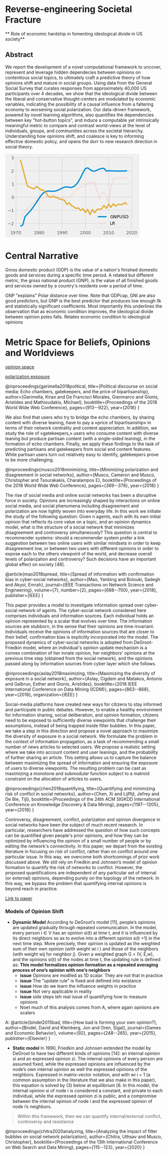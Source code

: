 # Reverse-engineering Societal Fracture

** Role of economic hardship in fomenting ideological divide in US society**


## Abstract

We report the development of a novel computational framework to uncover, represent and leverage hidden dependecies between opinions on contentious social topics, to ultimately craft a predictive theory of how opinions shift and mature in social groups. Using data from the General Social Survey that curates responses from approximately 40,000 US participants over 4 decades, we show that the ideological divide between the liberal and conservative thought-centers are modulated by economic variables, indicating the possibility of a causal influence from a faltering economy to worsening social polarization. Our data-driven framework, powered by novel learning algorithms, also quantifies the dependencies between key "hot-button topics", and induce a computable yet intrinsically meaningful metric to compare and contrast world-views at the level of individuals, groups, and communities across the societal hierarchy. Understanding how opinions shift, and coalesce is  key to informing  effective domestic policy, and opens the dorr to new research direction in social theory.

![polar distance]( /uploads/polardistance.png)

# Central Narrative
Gross domestic product (GDP) is the value of a nation's finished domestic goods and services during a specific time period. A related but different metric, the gross national product (GNP), is the value of all finished goods and services owned by a country's residents over a period of time.

GNP "explains" Polar distance over time. Note that GDPcap, GNI are also good predictors, but GNP is the best predictor that produces low enough llk and statistically significant coefficients. Most importantly this underlines the observation that as economic condition improves, the ideological divide between opinion poles falls. Relates economic condition to ideological opinions

# Metric Space for Beliefs, Opinions and Worldviews

[opinion space](https://www.cs.uoi.gr/~tsap/publications/polarization.pdf)

[polarization exposure](https://www.science.org/doi/10.1126/science.aaa1160)


@inproceedings{garimella2018political,
  title={Political discourse on social media: Echo chambers, gatekeepers, and the price of bipartisanship},
  author={Garimella, Kiran and De Francisci Morales, Gianmarco and Gionis, Aristides and Mathioudakis, Michael},
  booktitle={Proceedings of the 2018 World Wide Web Conference},
  pages={913--922},
  year={2018}
}

We also find that users who try to bridge the echo chambers, by sharing content with diverse leaning, have to pay a »price of bipartisanship» in terms of their network centrality and content appreciation. In addition, we study the role of »gatekeepers,» users who consume content with diverse leaning but produce partisan content (with a single-sided leaning), in the formation of echo chambers. Finally, we apply these findings to the task of predicting partisans and gatekeepers from social and content features. While partisan users turn out relatively easy to identify, gatekeepers prove to be more challenging.


@inproceedings{musco2018minimizing,
  title={Minimizing polarization and disagreement in social networks},
  author={Musco, Cameron and Musco, Christopher and Tsourakakis, Charalampos E},
  booktitle={Proceedings of the 2018 World Wide Web Conference},
  pages={369--378},
  year={2018}
}

The rise of social media and online social networks has been a
disruptive force in society. Opinions are increasingly shaped by
interactions on online social media, and social phenomena including
disagreement and polarization are now tightly woven into everyday
life. In this work we initiate the study of the following question:
Given n agents, each with its own initial opinion that reflects its core value on a topic, and an
opinion dynamics model, what is the structure
of a social network that minimizes disagreement
and controversy simultaneously?
This question is central to recommender systems: should a recommender system prefer a link suggestion between two online
users with similar mindsets in order to keep disagreement low, or
between two users with different opinions in order to expose each
to the others viewpoint of the world, and decrease overall levels of
polarization and controversy? Such decisions have an important
global effect on society [48].


@article{mao2018spread,
  title={Spread of information with confirmation bias in cyber-social networks},
  author={Mao, Yanbing and Bolouki, Sadegh and Akyol, Emrah},
  journal={IEEE Transactions on Network Science and Engineering},
  volume={7},
  number={2},
  pages={688--700},
  year={2018},
  publisher={IEEE}
}

This paper provides a model to investigate information spread over cyber-social network of agents. The cyber-social network considered here comprises individuals and information sources. Each individual holds an opinion represented by a scalar that evolves over time. The information sources are stubborn, in the sense that their opinions are time-invariant. Individuals receive the opinions of information sources that are closer to their belief, confirmation bias is explicitly incorporated into the model. The proposed dynamics of cyber-social networks is adopted from DeGroot-Friedkin model, where an individual's opinion update mechanism is a convex combination of her innate opinion, her neighbors' opinions at the previous time step (obtained from the social network), and the opinions passed along by information sources from cyber layer which she follows.

@inproceedings{aslay2018maximizing,
  title={Maximizing the diversity of exposure in a social network},
  author={Aslay, Cigdem and Matakos, Antonis and Galbrun, Esther and Gionis, Aristides},
  booktitle={2018 IEEE International Conference on Data Mining (ICDM)},
  pages={863--868},
  year={2018},
  organization={IEEE}
}

Social-media platforms have created new ways for citizens to stay informed and participate in public debates. However, to enable a healthy environment for information sharing, social deliberation, and opinion formation, citizens need to be exposed to sufficiently diverse viewpoints that challenge their assumptions, instead of being trapped inside filter bubbles. In this paper, we take a step in this direction and propose a novel approach to maximize the diversity of exposure in a social network. We formulate the problem in the context of information propagation, as a task of recommending a small number of news articles to selected users. We propose a realistic setting where we take into account content and user leanings, and the probability of further sharing an article. This setting allows us to capture the balance between maximizing the spread of information and ensuring the exposure of users to diverse viewpoints. The resulting problem can be cast as maximizing a monotone and submodular function subject to a matroid constraint on the allocation of articles to users. 



@inproceedings{chen2018quantifying,
  title={Quantifying and minimizing risk of conflict in social networks},
  author={Chen, Xi and Lijffijt, Jefrey and De Bie, Tijl},
  booktitle={Proceedings of the 24th ACM SIGKDD International Conference on Knowledge Discovery \& Data Mining},
  pages={1197--1205},
  year={2018}
}

Controversy, disagreement, conflict, polarization and opinion divergence in social networks have been the subject of much recent research. In particular, researchers have addressed the question of how such concepts can be quantified given people's prior opinions, and how they can be optimized by influencing the opinion of a small number of people or by editing the network's connectivity.  In this paper, we depart from the
existing literature in focusing on risk of conflict, rather than on
conflict around one particular issue. In this way, we overcome both
shortcomings of prior work discussed above. We still rely on Friedkin and Johnsen’s model of opinion formation to quantify the risk of networks to conflict. However,
the proposed quantifications are independent of any particular set
of internal (or external) opinions, depending purely on the topology
of the network. In this way, we bypass the problem that quantifying
internal opinions is beyond reach in practice.

[Link to paper]( /uploads/conflictrisk.pdf)

### Models of Opinion Shift

+ **Dynamic Model** According to DeGroot’s model [11], people’s
opinions are updated gradually through repeated communication.
In the model, every person i ∈ V has an opinion si(t) at time t, and
it is influenced by its direct neighbors so as to evolve into a different
opinion si(t +1) in the next time step. More precisely, their opinion
is updated as the weighted sum of their own opinion (with weight
wi i ) and those of the neighbors (with weight wij for neighbor j).
Given a weighted graph G = (V, E,w), and the opinions si(t) of the
nodes at time t, the updating rule is defined as: **This model formalizes opinion formation as a repeated averaging process of one’s opinion with one’s neighbors**
    - **issue** Opinions are modlled as 1D scalar. They are not that in practice
    - **issue** The "update rule" is fixed and defined into existance
    - **issue** How do we learn the influence weights in practice
    - **issue** Not very applicable in reality
    - **issue** side steps teh real issue of quantifying how to measure opinions
    - Noet much of this analysis comes from A, where again opinions are scalars

A: @article{bindel2015bad,
  title={How bad is forming your own opinion?},
  author={Bindel, David and Kleinberg, Jon and Oren, Sigal},
  journal={Games and Economic Behavior},
  volume={92},
  pages={248--265},
  year={2015},
  publisher={Elsevier}
}

+ **Static model** In 1990, Friedkin and Johnsen extended the
model by DeGroot to have two different kinds of opinions [14]: an internal opinion si and an expressed opinion zi. The internal
opinions of every person are assumed fixed, while the expressed
opinions are influenced by the node’s own internal opinion as well
the expressed opinions of the neighbors. Expressed in matrix-vector notation, and with wi i = 1 (a common
assumption in the literature that we also make in this paper), this
equation is solved by (3) below at equilibrium [6. In this model, the internal opinion si of node i is considered
a constant, and private to each individual, while the expressed
opinion zi is public, and a compromise between the internal opinion
of node i and the expressed opinion of node i’s neighbors.

> Within this framework, then we can quantify internal/external conflict, controversy and resistance

@inproceedings{chitra2020analyzing,
  title={Analyzing the impact of filter bubbles on social network polarization},
  author={Chitra, Uthsav and Musco, Christopher},
  booktitle={Proceedings of the 13th International Conference on Web Search and Data Mining},
  pages={115--123},
  year={2020}
}

